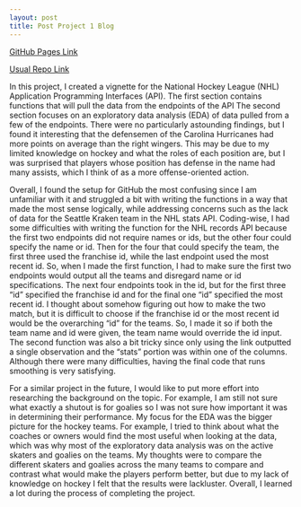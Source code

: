 ```yaml
---
layout: post
title: Post Project 1 Blog
---
```


[GitHub Pages Link](https://maggief2.github.io/ST558Project1/)

[Usual Repo Link](https://github.com/maggief2/ST558Project1)

In this project, I created a vignette for the National Hockey League (NHL) Application Programming Interfaces (API). The first section contains functions that will pull the data from the endpoints of the API The second section focuses on an exploratory data analysis (EDA) of data pulled from a few of the endpoints. There were no particularly astounding findings, but I found it interesting that the defensemen of the Carolina Hurricanes had more points on average than the right wingers. This may be due to my limited knowledge on hockey and what the roles of each position are, but I was surprised that players whose position has defense in the name had many assists, which I think of as a more offense-oriented action. 

Overall, I found the setup for GitHub the most confusing since I am unfamiliar with it and struggled a bit with writing the functions in a way that made the most sense logically, while addressing concerns such as the lack of data for the Seattle Kraken team in the NHL stats API. Coding-wise, I had some difficulties with writing the function for the NHL records API because the first two endpoints did not require names or ids, but the other four could specify the name or id. Then for the four that could specify the team, the first three used the franchise id, while the last endpoint used the most recent id. So, when I made the first function, I had to make sure the first two endpoints would output all the teams and disregard name or id specifications. The next four endpoints took in the id, but for the first three “id” specified the franchise id and for the final one “id” specified the most recent id. I thought about somehow figuring out how to make the two match, but it is difficult to choose if the franchise id or the most recent id would be the overarching “id” for the teams. So, I made it so if both the team name and id were given, the team name would override the id input. The second function was also a bit tricky since only using the link outputted a single observation and the “stats” portion was within one of the columns. Although there were many difficulties, having the final code that runs smoothing is very satisfying. 

For a similar project in the future, I would like to put more effort into researching the background on the topic. For example, I am still not sure what exactly a shutout is for goalies so I was not sure how important it was in determining their performance. My focus for the EDA was the bigger picture for the hockey teams. For example, I tried to think about what the coaches or owners would find the most useful when looking at the data, which was why most of the exploratory data analysis was on the active skaters and goalies on the teams. My thoughts were to compare the different skaters and goalies across the many teams to compare and contrast what would make the players perform better, but due to my lack of knowledge on hockey I felt that the results were lackluster. Overall, I learned a lot during the process of completing the project.
